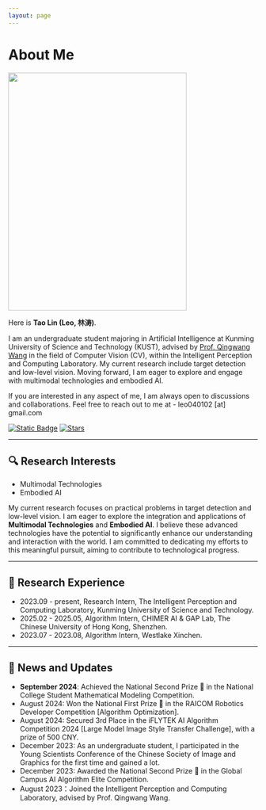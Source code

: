 ```yaml
---
layout: page
---
```


# About Me

<img src="https://lintao.online/image.png" class="floatpic" width="360" height="480">

Here is **Tao Lin (Leo, 林涛)**.

I am an undergraduate student majoring in Artificial Intelligence at Kunming University of Science and Technology (KUST), advised by [Prof. Qingwang Wang](https://xzy.kust.edu.cn/info/1127/2815.htm) in the field of Computer Vision (CV), within the Intelligent Perception and Computing Laboratory. My current research include target detection and low-level vision. Moving forward, I am eager to explore and engage with multimodal technologies and embodied AI.

If you are interested in any aspect of me, I am always open to discussions and collaborations. Feel free to reach out to me at - leo040102 [at] gmail.com

[![Static Badge](https://img.shields.io/badge/Just%20contact%20me-WeChat-green?labelColor=gray)](https://123pyLeo.github.io/images/my_wechat.jpg)  [![Stars](https://img.shields.io/github/stars/123pyLeo?style=social)](https://github.com/123pyLeo) 

---

## 🔍 Research Interests

- Multimodal Technologies
- Embodied AI

My current research focuses on practical problems in target detection and low-level vision. I am eager to explore the integration and applications of **Multimodal Technologies** and **Embodied AI**. I believe these advanced technologies have the potential to significantly enhance our understanding and interaction with the world. I am committed to dedicating my efforts to this meaningful pursuit, aiming to contribute to technological progress.

---

## 💼 Research Experience

- 2023.09 - present, Research Intern, The Intelligent Perception and Computing Laboratory, Kunming University of Science and Technology.
- 2025.02 - 2025.05, Algorithm Intern, CHIMER AI & GAP Lab, The Chinese University of Hong Kong, Shenzhen.
- 2023.07 - 2023.08, Algorithm Intern, Westlake Xinchen.

---

## 📰 News and Updates

- **September 2024**: Achieved the National Second Prize 🥈 in the National College Student Mathematical Modeling Competition.
- August 2024: Won the National First Prize 🥇 in the RAICOM Robotics Developer Competition [Algorithm Optimization].
- August 2024: Secured 3rd Place in the iFLYTEK AI Algorithm Competition 2024 [Large Model Image Style Transfer Challenge], with a prize of 500 CNY.
- December 2023: As an undergraduate student, I participated in the Young Scientists Conference of the Chinese Society of Image and Graphics for the first time and gained a lot.
- December 2023: Awarded the National Second Prize 🥈 in the Global Campus AI Algorithm Elite Competition.
- August 2023：Joined the Intelligent Perception and Computing Laboratory, advised by Prof. Qingwang Wang.
<br>

<script type="text/javascript" id="clustrmaps" 
src="//clustrmaps.com/map_v2.js?d=yk-jb_ZzvLkNqbtPU-KOeDAJbRXEp1V9pCg4hHlJem8&cl=ffffff&w=a" 
style="width: 300px; height: 225px;"></script>

<!--
<blockquote class="twitter-tweet"><p lang="en" dir="ltr">Thrilled to be an AAAI-UC Scholar at <a href="https://twitter.com/hashtag/AAAI24?src=hash&amp;ref_src=twsrc%5Etfw">#AAAI24</a>, thanks to <a href="https://twitter.com/hashtag/AAAI?src=hash&amp;ref_src=twsrc%5Etfw">#AAAI</a> &amp; <a href="https://twitter.com/hashtag/GoogleExploreCSR?src=hash&amp;ref_src=twsrc%5Etfw">#GoogleExploreCSR</a> for the sponsorship. Grateful for the knowledge gained and new friendships formed.<br><br>Wonderful trip in Vancouver. Looking forward to staying connected with all.<a href="https://twitter.com/hashtag/AAAI24?src=hash&amp;ref_src=twsrc%5Etfw">#AAAI24</a> <a href="https://twitter.com/hashtag/Vancouver?src=hash&amp;ref_src=twsrc%5Etfw">#Vancouver</a> <a href="https://twitter.com/hashtag/GoogleExploreCSR?src=hash&amp;ref_src=twsrc%5Etfw">#GoogleExploreCSR</a> <a href="https://t.co/wUQUp8XlSM">pic.twitter.com/wUQUp8XlSM</a></p>&mdash; Hanlin CAI (seeking a PhD position 2025) (@lancecai2002) <a href="https://twitter.com/lancecai2002/status/1762210025173344260?ref_src=twsrc%5Etfw">February 26, 2024</a></blockquote> <script async src="https://platform.twitter.com/widgets.js" charset="utf-8"></script>

[![Follow](https://img.shields.io/github/followers/123pyLeo?style=social&label=Follow)](https://github.com/123pyLeo?tab=followers)
- 2025.05 - present, Research Intern, CLIA Lab, Beijing Jiaotong University.
-->

